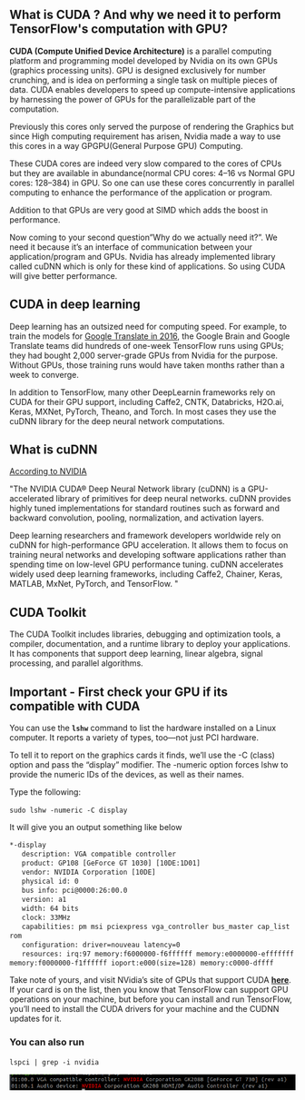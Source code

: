 ## What is CUDA ? And why we need it to perform TensorFlow's computation with GPU?

**CUDA (Compute Unified Device Architecture)** is a parallel computing platform and programming model developed by Nvidia on its own GPUs (graphics processing units). GPU is designed exclusively for number crunching, and is idea on performing a single task on multiple pieces of data. CUDA enables developers to speed up compute-intensive applications by harnessing the power of GPUs for the parallelizable part of the computation.

Previously this cores only served the purpose of rendering the Graphics but since High computing requirement has arisen, Nvidia made a way to use this cores in a way GPGPU(General Purpose GPU) Computing.

These CUDA cores are indeed very slow compared to the cores of CPUs but they are available in abundance(normal CPU cores: 4–16 vs Normal GPU cores: 128–384) in GPU. So one can use these cores concurrently in parallel computing to enhance the performance of the application or program.

Addition to that GPUs are very good at SIMD which adds the boost in performance.

Now coming to your second question”Why do we actually need it?”. We need it because it’s an interface of communication between your application/program and GPUs. Nvidia has already implemented library called cuDNN which is only for these kind of applications. So using CUDA will give better performance.

## CUDA in deep learning

Deep learning has an outsized need for computing speed. For example, to train the models for [Google Translate in 2016](https://www.nytimes.com/2016/12/14/magazine/the-great-ai-awakening.html), the Google Brain and Google Translate teams did hundreds of one-week TensorFlow runs using GPUs; they had bought 2,000 server-grade GPUs from Nvidia for the purpose. Without GPUs, those training runs would have taken months rather than a week to converge.

In addition to TensorFlow, many other DeepLearnin frameworks rely on CUDA for their GPU support, including Caffe2, CNTK, Databricks, H2O.ai, Keras, MXNet, PyTorch, Theano, and Torch. In most cases they use the cuDNN library for the deep neural network computations.

## What is cuDNN

[According to NVIDIA](https://developer.nvidia.com/cudnn#:~:text=The%20NVIDIA%20CUDA%C2%AE%20Deep,%2C%20normalization%2C%20and%20activation%20layers.)

"The NVIDIA CUDA® Deep Neural Network library (cuDNN) is a GPU-accelerated library of primitives for deep neural networks. cuDNN provides highly tuned implementations for standard routines such as forward and backward convolution, pooling, normalization, and activation layers.

Deep learning researchers and framework developers worldwide rely on cuDNN for high-performance GPU acceleration. It allows them to focus on training neural networks and developing software applications rather than spending time on low-level GPU performance tuning. cuDNN accelerates widely used deep learning frameworks, including Caffe2, Chainer, Keras, MATLAB, MxNet, PyTorch, and TensorFlow. "

## CUDA Toolkit

The CUDA Toolkit includes libraries, debugging and optimization tools, a compiler, documentation, and a runtime library to deploy your applications. It has components that support deep learning, linear algebra, signal processing, and parallel algorithms.

## Important - First check your GPU if its compatible with CUDA

You can use the **`lshw`** command to list the hardware installed on a Linux computer. It reports a variety of types, too—not just PCI hardware.

To tell it to report on the graphics cards it finds, we’ll use the -C (class) option and pass the “display” modifier. The -numeric option forces lshw to provide the numeric IDs of the devices, as well as their names.

Type the following:

`sudo lshw -numeric -C display`

It will give you an output something like below

```
*-display
   description: VGA compatible controller
   product: GP108 [GeForce GT 1030] [10DE:1D01]
   vendor: NVIDIA Corporation [10DE]
   physical id: 0
   bus info: pci@0000:26:00.0
   version: a1
   width: 64 bits
   clock: 33MHz
   capabilities: pm msi pciexpress vga_controller bus_master cap_list rom
   configuration: driver=nouveau latency=0
   resources: irq:97 memory:f6000000-f6ffffff memory:e0000000-efffffff memory:f0000000-f1ffffff ioport:e000(size=128) memory:c0000-dffff
```

Take note of yours, and visit NVidia’s site of GPUs that support CUDA **[here](https://developer.nvidia.com/cuda-gpus)**. If your card is on the list, then you know that TensorFlow can support GPU operations on your machine, but before you can install and run TensorFlow, you’ll need to install the CUDA drivers for your machine and the CUDNN updates for it.

### You can also run

`lspci | grep -i nvidia`

![](assets/2020-07-26-21-01-51.png)
